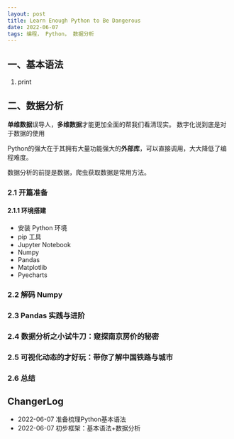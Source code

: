 ```yaml
---
layout: post
title: Learn Enough Python to Be Dangerous  
date: 2022-06-07 
tags: 编程， Python， 数据分析
---  
```


##  一、基本语法  

1. print 


##   二、数据分析  

**单维数据**误导人，**多维数据**才能更加全面的帮我们看清现实。  数字化说到底是对于数据的使用  


Python的强大在于其拥有大量功能强大的**外部库**，可以直接调用，大大降低了编程难度。  


数据分析的前提是数据，爬虫获取数据是常用方法。

###  2.1 开篇准备  

####  2.1.1  环境搭建  

* 安装 Python 环境 
* pip 工具  
* Jupyter Notebook   
* Numpy  
* Pandas  
* Matplotlib  
* Pyecharts  




###  2.2 解码 Numpy  




###  2.3  Pandas 实践与进阶  




###  2.4  数据分析之小试牛刀：窥探南京房价的秘密  




###  2.5  可视化动态的才好玩：带你了解中国铁路与城市  




###  2.6  总结




## ChangerLog 

- 2022-06-07 准备梳理Python基本语法  
- 2022-06-07 初步框架：基本语法+数据分析 